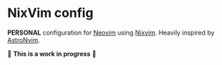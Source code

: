 # NixVim config

**PERSONAL** configuration for [Neovim](https://neovim.io/) using [Nixvim](https://nix-community.github.io/nixvim/). Heavily inspired by [AstroNvim](https://astronvim.com/).

🚧 **This is a work in progress** 🚧
